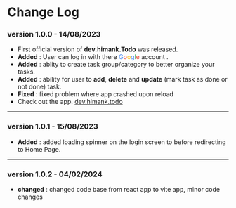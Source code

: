 # Change Log

### version 1.0.0 - 14/08/2023
- First official version of **dev.himank.Todo** was released.
- **Added** : User can log in with there <font color = "#4285F4">G</font><font color = "#EA4335">o</font><font color = '#FBBC05'>o</font><font color = "#4285F4">g</font><font color = '#34A853'>l</font><font color = "#EA4335">e</font> account .
- **Added** : ablity to create task group/category to better organize your tasks.
- **Added** : ability for user to **add**, **delete** and **update** (mark task as done or not done) task.
- **Fixed** : fixed problem where app crashed upon reload 
- Check out the app. [dev.himank.todo](https://dev-himank-todo.onrender.com)   

---

### version 1.0.1 - 15/08/2023
- **Added** : added loading spinner on the login screen to before redirecting to Home Page.

--- 

### version 1.0.2 - 04/02/2024
- **changed** : changed code base from react app to vite app, minor code changes
